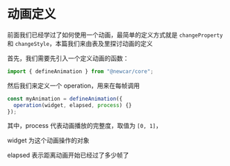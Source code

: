 # 动画定义

前面我们已经学过了如何使用一个动画，最简单的定义方式就是 `changeProperty` 和 `changeStyle`，本篇我们来由表及里探讨动画的定义

首先，我们需要先引入一个定义动画的函数：

```typescript
import { defineAnimation } from "@newcar/core";
```

然后我们来定义一个 operation，用来在每帧调用

```typescript
const myAnimation = defineAnimation({
  operation(widget, elapsed, process) {}
});
```

其中，process 代表动画播放的完整度，取值为 `[0, 1]`，

widget 为这个动画操作的对象

elapsed 表示距离动画开始已经过了多少帧了
